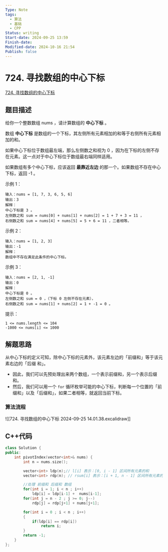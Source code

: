 ```yaml
---
Type: Note
tags: 
  - 算法
  - 基础
  - CPP
Status: writing
Start-date: 2024-09-25 13:59
Finish-date: 
Modified-date: 2024-10-16 21:54
Publish: false
---
```



# 724. 寻找数组的中心下标

[724. 寻找数组的中心下标](https://leetcode.cn/problems/find-pivot-index/)

## 题目描述
给你一个整数数组 nums ，请计算数组的 **中心下标** 。

数组 **中心下标** 是数组的一个下标，其左侧所有元素相加的和等于右侧所有元素相加的和。

如果中心下标位于数组最左端，那么左侧数之和视为 0 ，因为在下标的左侧不存在元素。这一点对于中心下标位于数组最右端同样适用。

如果数组有多个中心下标，应该返回 **最靠近左边** 的那一个。如果数组不存在中心下标，返回 -1 。

 

示例 1：
```
输入：nums = [1, 7, 3, 6, 5, 6]
输出：3
解释：
中心下标是 3 。
左侧数之和 sum = nums[0] + nums[1] + nums[2] = 1 + 7 + 3 = 11 ，
右侧数之和 sum = nums[4] + nums[5] = 5 + 6 = 11 ，二者相等。
```


示例 2：
```
输入：nums = [1, 2, 3]
输出：-1
解释：
数组中不存在满足此条件的中心下标。
```


示例 3：
```
输入：nums = [2, 1, -1]
输出：0
解释：
中心下标是 0 。
左侧数之和 sum = 0 ，（下标 0 左侧不存在元素），
右侧数之和 sum = nums[1] + nums[2] = 1 + -1 = 0 。
```
 

提示：
```
1 <= nums.length <= 104
-1000 <= nums[i] <= 1000
```

## 解题思路
从中心下标的定义可知，除中心下标的元素外，该元素左边的「前缀和」等于该元素右边的「后缀
和」。
- 因此，我们可以先预处理出来两个数组，一个表示前缀和，另一个表示后缀和。
- 然后，我们可以用一个 `for` 循环枚举可能的中心下标，判断每一个位置的「前缀和」以及「后缀和」，如果二者相等，就返回当前下标。

### 算法流程
![[724. 寻找数组的中心下标 2024-09-25 14.01.38.excalidraw]]

## C++代码
```cpp
class Solution {
public:
    int pivotIndex(vector<int>& nums) {
        int n = nums.size();

        vector<int> ldp(n);// l[i] 表示：[0, i - 1] 区间所有元素的和
        vector<int> rdp(n); // rsum[i] 表示：[i + 1, n - 1] 区间所有元素的和

        //处理 前缀和 后缀和 数组
        for(int i = 1; i < n ; i++)
            ldp[i] = ldp[i-1] +  nums[i-1];
        for(int j = n - 2 ; j >= 0; j--)
            rdp[j] = rdp[j+1] + nums[j+1];

        for(int i = 0 ; i < n ; i++)
        {
            if(ldp[i] == rdp[i])
                return i;
        }
        return -1;
    }
};
```


